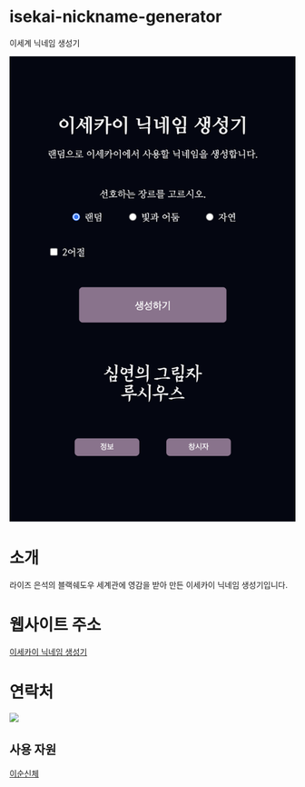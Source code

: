 # isekai-nickname-generator
이세계 닉네임 생성기 

![](./mainpage.png)
# 소개

라이즈 은석의 블랙쉐도우 세계관에 영감을 받아 만든 이세카이 닉네임 생성기입니다. 

# 웹사이트 주소

[이세카이 닉네임 생성기](https://sij411.github.io/isekai-nickname-generator/)

# 연락처

[![](https://img.shields.io/badge/@z101222227-%23000000.svg?style=for-the-badge&logo=X&logoColor=white)](#)

## 사용 자원

[이순신체](https://noonnu.cc/font_page/65)